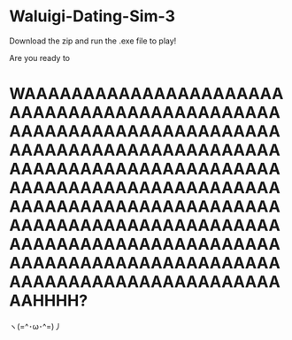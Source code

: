 # Waluigi-Dating-Sim-3
Download the zip and run the .exe file to play!

Are you ready to 
# WAAAAAAAAAAAAAAAAAAAAAAAAAAAAAAAAAAAAAAAAAAAAAAAAAAAAAAAAAAAAAAAAAAAAAAAAAAAAAAAAAAAAAAAAAAAAAAAAAAAAAAAAAAAAAAAAAAAAAAAAAAAAAAAAAAAAAAAAAAAAAAAAAAAAAAAAAAAAAAAAAAAAAAAAAAAAAAAAAAAAAAAAAAAAAAAAAAAAAAAAAAAAAAAAAAAAAAAAAAAAAAAAAAAAAAAAAAAAAAAAAAAAAAAAAAAAAAHHHH?
ヽ(=^･ω･^=)丿
